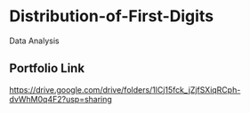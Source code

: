 # Distribution-of-First-Digits

Data Analysis

## Portfolio Link

https://drive.google.com/drive/folders/1lCj15fck_jZjfSXiqRCph-dvWhM0q4F2?usp=sharing
